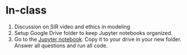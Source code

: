 # In-class

1. Discussion on SIR video and ethics in modeling
2. Setup Google Drive folder to keep Jupyter notebooks organized.
3. Go to the [Jupyter notebook](https://colab.research.google.com/github/anthoak13/HNR-1303-F23/blob/main/unit-01/01-02-modeling/01-02-modeling.ipynb). Copy it to your drive in your new folder.  Answer all questions and run all code.

